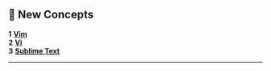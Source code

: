 
**🚧** **New Concepts** 
-----------------------------------------------------------------------------------------------------------------------------------------------------------------------------------
**1**       [**Vim**](https://www.vim.org/about.php#:~:text=Vim%20is%20a%20highly%20configurable,consider%20it%20an%20entire%20IDE%20.)          
**2**       [**Vi**](https://en.wikipedia.org/wiki/Vi)                
**3**       [**Sublime Text**](https://en.wikipedia.org/wiki/Sublime_Text)

-----------------------------------------------------------------------------------------------------------------------------------------------------------------------------------
